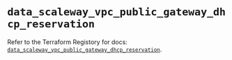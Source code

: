 # `data_scaleway_vpc_public_gateway_dhcp_reservation`

Refer to the Terraform Registory for docs: [`data_scaleway_vpc_public_gateway_dhcp_reservation`](https://registry.terraform.io/providers/scaleway/scaleway/2.18.0/docs/data-sources/vpc_public_gateway_dhcp_reservation).
